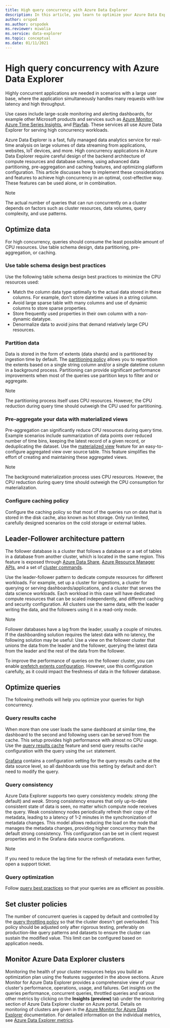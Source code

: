 ```yaml
---
title: High query concurrency with Azure Data Explorer
description: In this article, you learn to optimize your Azure Data Explorer setup for high query concurrency.
author: orspod
ms.author: orspodek
ms.reviewer: miwalia
ms.service: data-explorer
ms.topic: conceptual
ms.date: 01/11/2021
---
```


# High query concurrency with Azure Data Explorer

Highly concurrent applications are needed in scenarios with a large user base, where the application simultaneously handles many requests with low latency and high throughput. 

Use cases include large-scale monitoring and alerting dashboards, for example other Microsoft products and services such as [Azure Monitor](https://azure.microsoft.com/en-au/services/monitor/), [Azure Time Series Insights](https://azure.microsoft.com/services/time-series-insights/), and [Playfab](https://playfab.com/). These services all use Azure Data Explorer for serving high concurrency workloads.

Azure Data Explorer is a fast, fully managed data analytics service for real-time analysis on large volumes of data streaming from applications, websites, IoT devices, and more. High concurrency applications in Azure Data Explorer require careful design of the backend architecture of compute resources and database schema, using advanced data partitioning, pre-aggregation and caching features, and optimizing platform configuration. This article discusses how to implement these considerations and features to achieve high concurrency in an optimal, cost-effective way. These features can be used alone, or in combination.

> [!NOTE]
> The actual number of queries that can run concurrently on a cluster depends on factors such as cluster resources, data volumes, query complexity, and use patterns.

## Optimize data

For high concurrency, queries should consume the least possible amount of CPU resources. Use table schema design, data partitioning, pre-aggregation, or caching.

### Use table schema design best practices

Use the following table schema design best practices to minimize the CPU resources used:

* Match the column data type optimally to the actual data stored in these columns. For example, don't store datetime values in a string column.
* Avoid large sparse table with many columns and use of dynamic columns to store sparse properties.
* Store frequently used properties in their own column with a non-dynamic datatype.
* Denormalize data to avoid joins that demand relatively large CPU resources.

### Partition data

Data is stored in the form of extents (data shards) and is partitioned by ingestion time by default. The [partitioning policy](/kusto/management/partitioningpolicy.md) allows you to repartition the extents based on a single string column and/or a single datetime column in a background process. Partitioning can provide significant performance improvements when most of the queries use partition keys to filter and or aggregate.

> [!NOTE]
> The partitioning process itself uses CPU resources. However, the CPU reduction during query time should outweigh the CPU used for partitioning.

### Pre-aggregate your data with materialized views

Pre-aggregation can significantly reduce CPU resources during query time. Example scenarios include summarization of data points over reduced number of time bins, keeping the latest record of a given record, or deduplicating the dataset. Use the [materialized view](/kusto/management/materialized-views/materialized-view-overview.md) feature for an easy-to-configure aggregated view over source table. This feature simplifies the effort of creating and maintaining these aggregated views.

> [!NOTE]
> The background materialization process uses CPU resources. However, the CPU reduction during query time should outweigh the CPU consumption for materialization.

### Configure caching policy

Configure the caching policy so that most of the queries run on data that is stored in the disk cache, also known as hot storage. Only run limited, carefully designed scenarios on the cold storage or external tables.

## Leader-Follower architecture pattern

The follower database is a cluster that follows a database or a set of tables in a database from another cluster, which is located in the same region. This feature is exposed through [Azure Data Share](/azure/data-explorer/data-share), [Azure Resource Manager APIs](follower.md), and a set of [cluster commands](/kusto/management/cluster-follower.md). 

Use the leader-follower pattern to dedicate compute resources for different workloads. For example, set up a cluster for ingestions, a cluster for querying or serving dashboards/applications, and a cluster that serves the data science workloads. Each workload in this case will have dedicated compute resources that can be scaled independently, and different caching and security configuration. All clusters use the same data, with the leader writing the data, and the followers using it in a read-only mode.

> [!NOTE]
> Follower databases have a lag from the leader, usually a couple of minutes. If the dashboarding solution requires the latest data with no latency, the following solution may be useful: Use a view on the follower cluster that unions the data from the leader and the follower, querying the latest data from the leader and the rest of the data from the follower.

To improve the performance of queries on the follower cluster, you can enable [prefetch extents configuration](/kusto/management/cluster-follower.md#alter-follower-database-prefetch-extents). However, use this configuration carefully, as it could impact the freshness of data in the follower database.

## Optimize queries

The following methods will help you optimize your queries for high concurrency.

### Query results cache

When more than one user loads the same dashboard at similar time, the dashboard to the second and following users can be served from the cache. This setup provides high performance with almost no CPU usage. Use the [query results cache](/kusto/query/query-results-cache.md) feature and send query results cache configuration with the query using the `set` statement.

[Grafana](/azure/data-explorer/grafana) contains a configuration setting for the query results cache at the data source level, so all dashboards use this setting by default and don't need to modify the query.

### Query consistency

Azure Data Explorer supports two query consistency models: *strong* (the default) and *weak*. Strong consistency ensures that only up-to-date consistent state of data is seen, no matter which compute node receives the query. Weak consistency nodes periodically refresh their copy of the metadata, leading to a latency of 1-2 minutes in the synchronization of metadata changes. This model allows reducing the load on the node that manages the metadata changes, providing higher concurrency than the default strong consistency. This configuration can be set in client request properties and in the Grafana data source configurations.

> [!NOTE]
> If you need to reduce the lag time for the refresh of metadata even further, open a support ticket.

### Query optimization

Follow [query best practices](/kusto/query/best-practices.md) so that your queries are as efficient as possible.

## Set cluster policies

The number of concurrent queries is capped by default and controlled by the [query throttling policy](/kusto/management/query-throttling-policy.md) so that the cluster doesn't get overloaded. This policy should be adjusted only after rigorous testing, preferably on production-like query patterns and datasets to ensure the cluster can sustain the modified value. This limit can be configured based on application needs.

## Monitor Azure Data Explorer clusters

Monitoring the health of your cluster resources helps you build an optimization plan using the features suggested in the above sections. Azure Monitor for Azure Data Explorer provides a comprehensive view of your cluster's performance, operations, usage, and failures. Get insights on the queries performance, concurrent queries, throttled queries and various other metrics by clicking on the **Insights (preview)** tab under the monitoring section of Azure Data Explorer cluster on Azure portal. Details on monitoring of clusters are given in the [Azure Monitor for Azure Data Explorer](/azure/azure-monitor/insights/data-explorer?toc=/azure/data-explorer/toc.json&amp;bc=/azure/data-explorer/breadcrumb/toc.json) documentation. For detailed information on the individual metrics, see [Azure Data Explorer metrics](using-metrics.md#supported-azure-data-explorer-metrics).
